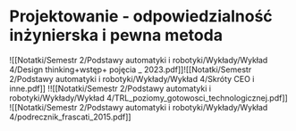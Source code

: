 # Projektowanie - odpowiedzialność inżynierska i pewna metoda

![[Notatki/Semestr 2/Podstawy automatyki i robotyki/Wykłady/Wykład 4/Design thinking+wstęp+ pojęcia _ 2023.pdf]]![[Notatki/Semestr 2/Podstawy automatyki i robotyki/Wykłady/Wykład 4/Skróty CEO i inne.pdf]]
!![[Notatki/Semestr 2/Podstawy automatyki i robotyki/Wykłady/Wykład 4/TRL_poziomy_gotowosci_technologicznej.pdf]]
![[Notatki/Semestr 2/Podstawy automatyki i robotyki/Wykłady/Wykład 4/podrecznik_frascati_2015.pdf]]